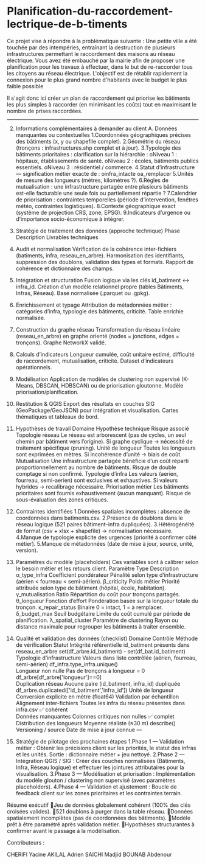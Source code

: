 # Planification-du-raccordement-lectrique-de-b-timents
Ce projet vise à répondre à la problématique suivante : Une petite ville a été touchée par des intempéries, entraînant la destruction de plusieurs infrastructures permettant le raccordement des maisons au réseau électrique. Vous avez été embauché par la mairie afin de proposer une planification pour les travaux à effectuer, dans le but de re-raccorder tous les citoyens au réseau électrique. L'objectif est de rétablir rapidement la connexion pour le plus grand nombre d'habitants avec le budget le plus faible possible

Il s'agit donc ici créer un plan de raccordement qui priorise les bâtiments les plus simples à raccorder (en minimisant les coûts) tout en maximisant le nombre de prises raccordées.

_____________________________________________________________________________________________________________

 2. Informations complémentaires à demander au client
A. Données manquantes ou contextuelles
1.Coordonnées géographiques précises des bâtiments (x, y ou shapefile complet).
2.Géométrie du réseau (tronçons : infrastructures.shp complet et à jour).
3.Typologie des bâtiments prioritaires : clarification sur la hiérarchie :
oNiveau 1 : hôpitaux, établissements de santé.
oNiveau 2 : écoles, bâtiments publics essentiels.
oNiveau 3 : résidentiel / commerce.	
4.Statut d’infrastructure — signification métier exacte de :
oinfra_intacte
oa_remplacer
5.Unités de mesure des longueurs (mètres, kilomètres ?).
6.Règles de mutualisation : une infrastructure partagée entre plusieurs bâtiments est-elle facturable une seule fois ou partiellement répartie ?
7.Calendrier de priorisation : contraintes temporelles (période d’intervention, fenêtres météo, contraintes logistiques).
8.Contexte géographique exact (système de projection CRS, zone, EPSG).
9.Indicateurs d’urgence ou d’importance socio-économique à intégrer.

 3. Stratégie de traitement des données (approche technique)
Phase	Description	Livrables techniques
1. Audit et normalisation	Vérification de la cohérence inter-fichiers (batiments, infra, reseau_en_arbre). Harmonisation des identifiants, suppression des doublons, validation des types et formats.	Rapport de cohérence et dictionnaire des champs.
2. Intégration et structuration	Fusion logique via les clés id_batiment ↔ infra_id. Création d’un modèle relationnel propre (tables Bâtiments, Infras, Réseau).	Base normalisée (.parquet ou .gpkg).
3. Enrichissement et typage	Attribution de métadonnées métier : catégories d’infra, typologie des bâtiments, criticité.	Table enrichie normalisée.
4. Construction du graphe réseau	Transformation du réseau linéaire (reseau_en_arbre) en graphe orienté (nodes = jonctions, edges = tronçons).	Graphe NetworkX validé.
5. Calculs d’indicateurs	Longueur cumulée, coût unitaire estimé, difficulté de raccordement, mutualisation, criticité.	Dataset d’indicateurs opérationnels.
6. Modélisation	Application de modèles de clustering non supervisé (K-Means, DBSCAN, HDBSCAN) ou de priorisation gloutonne.	Modèle priorisation/planification.
7. Restitution & QGIS	Export des résultats en couches SIG (GeoPackage/GeoJSON) pour intégration et visualisation.	Cartes thématiques et tableaux de bord.

 4. Hypothèses de travail
Domaine	Hypothèse technique	Risque associé
Topologie réseau	Le réseau est arborescent (pas de cycles, un seul chemin par bâtiment vers l’origine).	Si graphe cyclique → nécessité de traitement spécifique (pruning).
Unité de longueur	Toutes les longueurs sont exprimées en mètres.	Si incohérence d’unité → biais de coût.
Mutualisation	Une infrastructure partagée bénéficie d’un coût réparti proportionnellement au nombre de bâtiments.	Risque de double comptage si non confirmé.
Typologie d’infra	Les valeurs (aerien, fourreau, semi-aerien) sont exclusives et exhaustives.	Si valeurs hybrides → recalibrage nécessaire.
Priorisation métier	Les bâtiments prioritaires sont fournis exhaustivement (aucun manquant).	Risque de sous-évaluation des zones critiques.

 5. Contraintes identifiées
1.Données spatiales incomplètes : absence de coordonnées dans batiments.csv.
2.Présence de doublons dans le réseau logique (521 paires bâtiment–infra dupliquées).
3.Hétérogénéité de format (csv + xlsx + shapefile) → normalisation nécessaire.
4.Manque de typologie explicite des urgences (priorité à confirmer côté métier).
5.Manque de métadonnées (date de mise à jour, source, unité, version).

 6. Paramètres du modèle (placeholders)
Ces variables sont à calibrer selon le besoin métier et les retours client.
Paramètre	Type	Description
α_type_infra	Coefficient pondérateur	Pénalité selon type d’infrastructure (aérien < fourreau < semi-aérien).
β_criticity	Poids métier	Priorité attribuée selon type de bâtiment (hôpital, école, habitation).
γ_mutualisation	Ratio	Répartition du coût pour tronçons partagés.
θ_longueur	Fonction d’effort	Pondération basée sur la longueur totale du tronçon.
κ_repair_status	Binaire	0 = intact, 1 = à remplacer.
δ_budget_max	Seuil budgétaire	Limite du coût cumulé par période de planification.
λ_spatial_cluster	Paramètre de clustering	Rayon ou distance maximale pour regrouper les bâtiments à traiter ensemble.

 7. Qualité et validation des données (checklist)
Domaine	Contrôle	Méthode de vérification	Statut
Intégrité référentielle	id_batiment présents dans reseau_en_arbre	set(df_arbre.id_batiment) - set(df_bat.id_batiment)	
Typologie d’infrastructure	Valeurs dans liste contrôlée (aérien, fourreau, semi-aérien)	df_infra.type_infra.unique()	
Longueur non nulle	Pas de tronçons à longueur = 0	df_arbre[df_arbre['longueur']==0]	
Duplication réseau	Aucune paire (id_batiment, infra_id) dupliquée	df_arbre.duplicated(['id_batiment','infra_id'])	
Unité de longueur	Conversion explicite en mètre (float64)	Validation par échantillon	
Alignement inter-fichiers	Toutes les infra du réseau présentes dans infra.csv	✅ cohérent	
Données manquantes	Colonnes critiques non nulles	✅ complet	
Distribution des longueurs	Moyenne réaliste (≈30 m)	describe()	
Versioning / source	Date de mise à jour connue	—	

8. Stratégie de pilotage des prochaines étapes
1.Phase 1 — Validation métier :
Obtenir les précisions client sur les priorités, le statut des infras et les unités.
 Sortie : dictionnaire métier + jeu nettoyé.
2.Phase 2 — Intégration QGIS / SIG :
Créer des couches normalisées (Bâtiments, Infra, Réseau logique) et effectuer les jointures attributaires pour la visualisation.
3.Phase 3 — Modélisation et priorisation :
Implémentation du modèle glouton / clustering non supervisé (avec paramètres placeholders).
4.Phase 4 — Validation et ajustement :
Boucle de feedback client sur les zones prioritaires et les contraintes terrain.

Résumé exécutif
Jeu de données globalement cohérent (100% des clés croisées valides).
521 doublons à purger dans la table réseau.
Données spatialement incomplètes (pas de coordonnées des bâtiments).
Modèle prêt à être paramétré après validation métier.
Hypothèses structurantes à confirmer avant le passage à la modélisation.


Contributeurs : 

CHERIFI	Yacine
AKILAL	Adrien
SAICHI	Madjid
BOUNAB 	Abdenour
